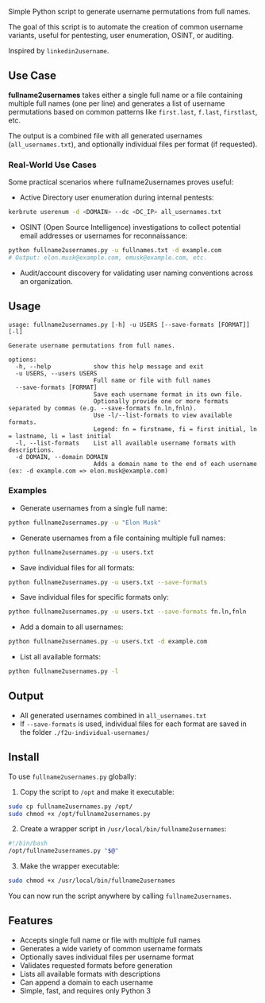 Simple Python script to generate username permutations from full names.

The goal of this script is to automate the creation of common username variants, useful for pentesting, user enumeration, OSINT, or auditing.

Inspired by `linkedin2username`.

## Use Case

**fullname2usernames** takes either a single full name or a file containing multiple full names (one per line) and generates a list of username permutations based on common patterns like `first.last`, `f.last`, `firstlast`, etc.

The output is a combined file with all generated usernames (`all_usernames.txt`), and optionally individual files per format (if requested).

### Real-World Use Cases

Some practical scenarios where `f`ullname2usernames proves useful:

- Active Directory user enumeration during internal pentests:
```sh
kerbrute userenum -d <DOMAIN> --dc <DC_IP> all_usernames.txt
```

- OSINT (Open Source Intelligence) investigations to collect potential email addresses or usernames for reconnaissance:
```sh
python fullname2usernames.py -u fullnames.txt -d example.com
# Output: elon.musk@example.com, emusk@example.com, etc.
```

- Audit/account discovery for validating user naming conventions across an organization.

## Usage

```
usage: fullname2usernames.py [-h] -u USERS [--save-formats [FORMAT]] [-l]

Generate username permutations from full names.

options:
  -h, --help            show this help message and exit
  -u USERS, --users USERS
                        Full name or file with full names
  --save-formats [FORMAT]
                        Save each username format in its own file.
                        Optionally provide one or more formats separated by commas (e.g. --save-formats fn.ln,fnln).
                        Use -l/--list-formats to view available formats.
                        Legend: fn = firstname, fi = first initial, ln = lastname, li = last initial
  -l, --list-formats    List all available username formats with descriptions.
  -d DOMAIN, --domain DOMAIN
                        Adds a domain name to the end of each username (ex: -d example.com => elon.musk@example.com)
```

### Examples

- Generate usernames from a single full name:
```sh
python fullname2usernames.py -u "Elon Musk"
```
- Generate usernames from a file containing multiple full names:
```sh
python fullname2usernames.py -u users.txt
```
- Save individual files for all formats:
```sh
python fullname2usernames.py -u users.txt --save-formats
```
- Save individual files for specific formats only:
```sh
python fullname2usernames.py -u users.txt --save-formats fn.ln,fnln
```
- Add a domain to all usernames:
```sh
python fullname2usernames.py -u users.txt -d example.com
```
- List all available formats:
```sh
python fullname2usernames.py -l
```

## Output

- All generated usernames combined in `all_usernames.txt`
- If `--save-formats` is used, individual files for each format are saved in the folder `./f2u-individual-usernames/`

## Install

To use `fullname2usernames.py` globally:

1. Copy the script to `/opt` and make it executable:
```sh
sudo cp fullname2usernames.py /opt/
sudo chmod +x /opt/fullname2usernames.py
```
2. Create a wrapper script in `/usr/local/bin/fullname2usernames`:
```sh
#!/bin/bash
/opt/fullname2usernames.py "$@"
```
3. Make the wrapper executable:
```sh
sudo chmod +x /usr/local/bin/fullname2usernames
```

You can now run the script anywhere by calling `fullname2usernames`.

## Features
- Accepts single full name or file with multiple full names
- Generates a wide variety of common username formats
- Optionally saves individual files per username format
- Validates requested formats before generation
- Lists all available formats with descriptions
- Can append a domain to each username
- Simple, fast, and requires only Python 3